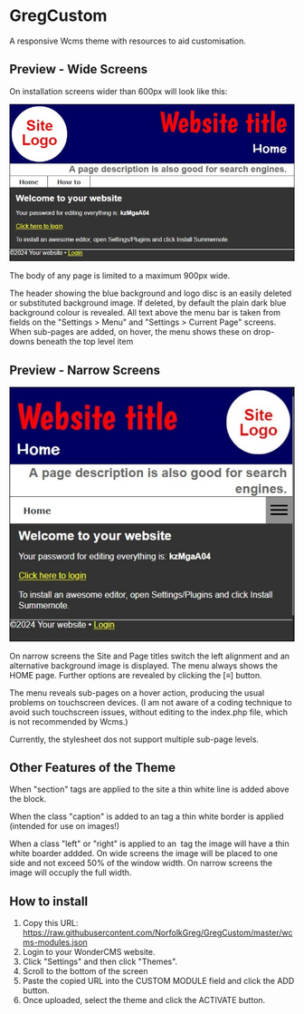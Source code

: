# GregCustom
A responsive Wcms theme with resources to aid customisation.

## Preview - Wide Screens
On installation screens wider than 600px will look like this:

![Wide screen preview](/previewwide.jpg)

The body of any page is limited to a maximum 900px wide.

The header showing the blue background and logo disc is an easily deleted or substituted background image. If deleted, by default the plain dark blue background colour is revealed. All text above the menu bar is taken from fields on the "Settings > Menu" and "Settings > Current Page" screens. When sub-pages are added, on hover, the menu shows these on drop-downs beneath the top level item

## Preview - Narrow Screens

![Narrow screen preview](/previewnarrow.jpg)

On narrow screens the Site and Page titles switch the left alignment and an alternative background image is displayed. The menu always shows the HOME page. Further options are revealed by clicking the [&equiv;] button.

The menu reveals sub-pages on a hover action, producing the usual problems on touchscreen devices. (I am not aware of a coding technique to avoid such touchscreen issues, without editing to the index.php file, which is not recommended by Wcms.)

Currently, the stylesheet dos not support multiple sub-page levels.

## Other Features of the Theme
When "section" tags are applied to the site a thin white line is added above the block.

When the class "caption" is added to an tag a thin white border is applied (intended for use on images!)

When a class "left" or "right" is applied to an <img> tag the image will have a thin white boarder addded. On wide screens the image will be placed to one side and not exceed 50% of the window width. On narrow screens the image will occuply the full width.

## How to install
1. Copy this URL:
https://raw.githubusercontent.com/NorfolkGreg/GregCustom/master/wcms-modules.json
2. Login to your WonderCMS website.
3. Click "Settings" and then click "Themes".
4. Scroll to the bottom of the screen
5. Paste the copied URL into the CUSTOM MODULE field and click the ADD button.
6. Once uploaded, select the theme and click the  ACTIVATE button.
